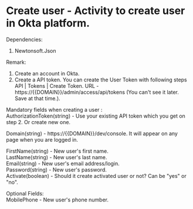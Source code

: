 ﻿# Create user - Activity to create user in Okta platform.

Dependencies:
1. Newtonsoft.Json

Remark:
1. Create an account in Okta.
2. Create a API token. You can create the User Token with following steps   API | Tokens | Create Token.
   URL - https://{{DOMAIN}}/admin/access/api/tokens (You can't see it later. Save at that time.).

Mandatory fields when creating a user :<br />
AuthorizationToken(string) - Use your existing API token which you get on step 2. Or create new one.<br />

Domain(string) - https://{{DOMAIN}}/dev/console. It will appear on any page when you are logged in.<br />

FirstName(string) - New user's first name.<br />
LastName(string) - New user's last name.<br />
Email(string) - New user's email address/login.<br />
Password(string) - New user's password.<br />
Activate(boolean) - Should it create activated user or not? Can be "yes" or "no". <br />

Optional Fields: <br />
MobilePhone - New user's phone number.